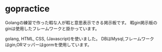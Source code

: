 # gopractice
Golangの練習で作った暇な人が暇と意思表示できる掲示板です。
暇gin掲示板のginは使用したフレームワークと掛かっています。

golang, HTML, CSS, (Javascript)を使いました。
DBはMysql,フレームワークはgin,ORマッパーはgormを使用しています。
